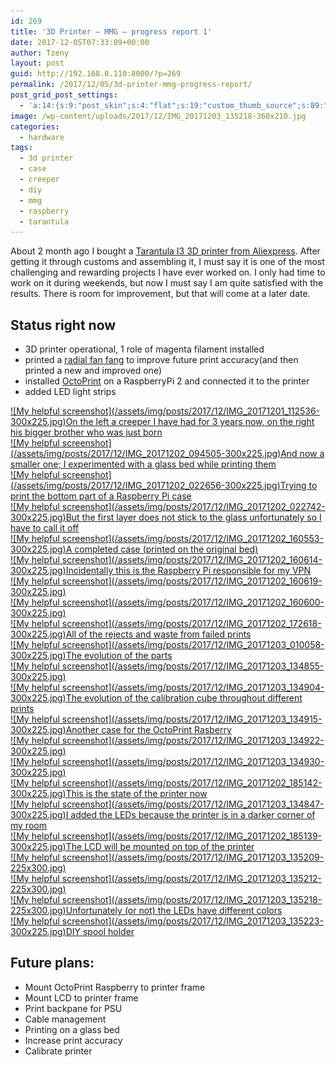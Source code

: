 ```yaml
---
id: 269
title: '3D Printer – MMG – progress report 1'
date: 2017-12-05T07:33:09+00:00
author: Tzeny
layout: post
guid: http://192.168.0.110:8000/?p=269
permalink: /2017/12/05/3d-printer-mmg-progress-report/
post_grid_post_settings:
  - 'a:14:{s:9:"post_skin";s:4:"flat";s:19:"custom_thumb_source";s:89:"https://tzeny.com/wp-content/plugins/post-grid/assets/frontend/css/images/placeholder.png";s:16:"thumb_custom_url";s:0:"";s:17:"font_awesome_icon";s:0:"";s:23:"font_awesome_icon_color";s:0:"";s:22:"font_awesome_icon_size";s:0:"";s:17:"custom_youtube_id";s:0:"";s:15:"custom_vimeo_id";s:0:"";s:21:"custom_dailymotion_id";s:0:"";s:14:"custom_mp3_url";s:0:"";s:20:"custom_soundcloud_id";s:0:"";s:16:"custom_video_MP4";s:0:"";s:16:"custom_video_OGV";s:0:"";s:17:"custom_video_WEBM";s:0:"";}'
image: /wp-content/uploads/2017/12/IMG_20171203_135218-360x210.jpg
categories:
  - hardware
tags:
  - 3d printer
  - case
  - creeper
  - diy
  - mmg
  - raspberry
  - tarantula
---
```

About 2 month ago I bought a [Tarantula I3 3D printer from Aliexpress](https://www.aliexpress.com/item/2016-Newest-TEVO-Tarantula-I3Aluminium-Extrusion-3D-Printer-kit-printer-3d-printing-2-Rolls-Filament-8GB/32596996503.html?spm=a2g0s.9042311.0.0.6nm20Z). After getting it through customs and assembling it, I must say it is one of the most challenging and rewarding projects I have ever worked on. I only had time to work on it during weekends, but now I must say I am quite satisfied with the results. There is room for improvement, but that will come at a later date.

## Status right now

  * 3D printer operational, 1 role of magenta filament installed
  * printed a [radial fan fang](https://www.thingiverse.com/thing:2175956) to improve future print accuracy(and then printed a new and improved one)
  * installed [OctoPrint](http://octoprint.org/) on a RaspberryPi 2 and connected it to the printer
  * added LED light strips

<div class="rl-gallery-container" id="rl-gallery-container-21" data-gallery_id="0"> <div class="rl-gallery rl-basicgrid-gallery " id="rl-gallery-21" data-gallery_no="21"> 

<div class="rl-gallery-item">
  <a href="https://tzeny.com/wp-content/uploads/2017/12/IMG_20171201_112536.jpg" title="On the left a creeper I have had for 3 years now, on the right his bigger brother who was just born" data-rl_title="On the left a creeper I have had for 3 years now, on the right his bigger brother who was just born" class="rl-gallery-link" data-rl_caption="" data-rel="lightbox-gallery-21">![My helpful screenshot](/assets/img/posts/2017/12/IMG_20171201_112536-300x225.jpg)<span class="rl-gallery-caption"><span class="rl-gallery-item-title">On the left a creeper I have had for 3 years now, on the right his bigger brother who was just born</span></span></a>
</div>

<div class="rl-gallery-item">
  <a href="https://tzeny.com/wp-content/uploads/2017/12/IMG_20171202_094505.jpg" title="And now a smaller one; I experimented with a glass bed while printing them" data-rl_title="And now a smaller one; I experimented with a glass bed while printing them" class="rl-gallery-link" data-rl_caption="" data-rel="lightbox-gallery-21">![My helpful screenshot](/assets/img/posts/2017/12/IMG_20171202_094505-300x225.jpg)<span class="rl-gallery-caption"><span class="rl-gallery-item-title">And now a smaller one; I experimented with a glass bed while printing them</span></span></a>
</div>

<div class="rl-gallery-item">
  <a href="https://tzeny.com/wp-content/uploads/2017/12/IMG_20171202_022656.jpg" title="Trying to print the bottom part of a Raspberry Pi case" data-rl_title="Trying to print the bottom part of a Raspberry Pi case" class="rl-gallery-link" data-rl_caption="" data-rel="lightbox-gallery-21">![My helpful screenshot](/assets/img/posts/2017/12/IMG_20171202_022656-300x225.jpg)<span class="rl-gallery-caption"><span class="rl-gallery-item-title">Trying to print the bottom part of a Raspberry Pi case</span></span></a>
</div>

<div class="rl-gallery-item">
  <a href="https://tzeny.com/wp-content/uploads/2017/12/IMG_20171202_022742.jpg" title="But the first layer does not stick to the glass unfortunately so I have to call it off" data-rl_title="But the first layer does not stick to the glass unfortunately so I have to call it off" class="rl-gallery-link" data-rl_caption="" data-rel="lightbox-gallery-21">![My helpful screenshot](/assets/img/posts/2017/12/IMG_20171202_022742-300x225.jpg)<span class="rl-gallery-caption"><span class="rl-gallery-item-title">But the first layer does not stick to the glass unfortunately so I have to call it off</span></span></a>
</div>

<div class="rl-gallery-item">
  <a href="https://tzeny.com/wp-content/uploads/2017/12/IMG_20171202_160553.jpg" title="A completed case (printed on the original bed)" data-rl_title="A completed case (printed on the original bed)" class="rl-gallery-link" data-rl_caption="" data-rel="lightbox-gallery-21">![My helpful screenshot](/assets/img/posts/2017/12/IMG_20171202_160553-300x225.jpg)<span class="rl-gallery-caption"><span class="rl-gallery-item-title">A completed case (printed on the original bed)</span></span></a>
</div>

<div class="rl-gallery-item">
  <a href="https://tzeny.com/wp-content/uploads/2017/12/IMG_20171202_160614.jpg" title="Incidentally this is the Raspberry Pi responsible for my VPN" data-rl_title="Incidentally this is the Raspberry Pi responsible for my VPN" class="rl-gallery-link" data-rl_caption="" data-rel="lightbox-gallery-21">![My helpful screenshot](/assets/img/posts/2017/12/IMG_20171202_160614-300x225.jpg)<span class="rl-gallery-caption"><span class="rl-gallery-item-title">Incidentally this is the Raspberry Pi responsible for my VPN</span></span></a>
</div>

<div class="rl-gallery-item">
  <a href="https://tzeny.com/wp-content/uploads/2017/12/IMG_20171202_160619.jpg" title="" data-rl_title="" class="rl-gallery-link" data-rl_caption="" data-rel="lightbox-gallery-21">![My helpful screenshot](/assets/img/posts/2017/12/IMG_20171202_160619-300x225.jpg)</a>
</div>

<div class="rl-gallery-item">
  <a href="https://tzeny.com/wp-content/uploads/2017/12/IMG_20171202_160600.jpg" title="" data-rl_title="" class="rl-gallery-link" data-rl_caption="" data-rel="lightbox-gallery-21">![My helpful screenshot](/assets/img/posts/2017/12/IMG_20171202_160600-300x225.jpg)</a>
</div>

<div class="rl-gallery-item">
  <a href="https://tzeny.com/wp-content/uploads/2017/12/IMG_20171202_172618.jpg" title="All of the rejects and waste from failed prints" data-rl_title="All of the rejects and waste from failed prints" class="rl-gallery-link" data-rl_caption="" data-rel="lightbox-gallery-21">![My helpful screenshot](/assets/img/posts/2017/12/IMG_20171202_172618-300x225.jpg)<span class="rl-gallery-caption"><span class="rl-gallery-item-title">All of the rejects and waste from failed prints</span></span></a>
</div>

<div class="rl-gallery-item">
  <a href="https://tzeny.com/wp-content/uploads/2017/12/IMG_20171203_010058.jpg" title="The evolution of the parts" data-rl_title="The evolution of the parts" class="rl-gallery-link" data-rl_caption="" data-rel="lightbox-gallery-21">![My helpful screenshot](/assets/img/posts/2017/12/IMG_20171203_010058-300x225.jpg)<span class="rl-gallery-caption"><span class="rl-gallery-item-title">The evolution of the parts</span></span></a>
</div>

<div class="rl-gallery-item">
  <a href="https://tzeny.com/wp-content/uploads/2017/12/IMG_20171203_134855.jpg" title="" data-rl_title="" class="rl-gallery-link" data-rl_caption="" data-rel="lightbox-gallery-21">![My helpful screenshot](/assets/img/posts/2017/12/IMG_20171203_134855-300x225.jpg)</a>
</div>

<div class="rl-gallery-item">
  <a href="https://tzeny.com/wp-content/uploads/2017/12/IMG_20171203_134904.jpg" title="The evolution of the calibration cube throughout different prints" data-rl_title="The evolution of the calibration cube throughout different prints" class="rl-gallery-link" data-rl_caption="" data-rel="lightbox-gallery-21">![My helpful screenshot](/assets/img/posts/2017/12/IMG_20171203_134904-300x225.jpg)<span class="rl-gallery-caption"><span class="rl-gallery-item-title">The evolution of the calibration cube throughout different prints</span></span></a>
</div>

<div class="rl-gallery-item">
  <a href="https://tzeny.com/wp-content/uploads/2017/12/IMG_20171203_134915.jpg" title="Another case for the OctoPrint Rasberry" data-rl_title="Another case for the OctoPrint Rasberry" class="rl-gallery-link" data-rl_caption="" data-rel="lightbox-gallery-21">![My helpful screenshot](/assets/img/posts/2017/12/IMG_20171203_134915-300x225.jpg)<span class="rl-gallery-caption"><span class="rl-gallery-item-title">Another case for the OctoPrint Rasberry</span></span></a>
</div>

<div class="rl-gallery-item">
  <a href="https://tzeny.com/wp-content/uploads/2017/12/IMG_20171203_134922.jpg" title="" data-rl_title="" class="rl-gallery-link" data-rl_caption="" data-rel="lightbox-gallery-21">![My helpful screenshot](/assets/img/posts/2017/12/IMG_20171203_134922-300x225.jpg)</a>
</div>

<div class="rl-gallery-item">
  <a href="https://tzeny.com/wp-content/uploads/2017/12/IMG_20171203_134930.jpg" title="" data-rl_title="" class="rl-gallery-link" data-rl_caption="" data-rel="lightbox-gallery-21">![My helpful screenshot](/assets/img/posts/2017/12/IMG_20171203_134930-300x225.jpg)</a>
</div>

<div class="rl-gallery-item">
  <a href="https://tzeny.com/wp-content/uploads/2017/12/IMG_20171202_185142.jpg" title="This is the state of the printer now" data-rl_title="This is the state of the printer now" class="rl-gallery-link" data-rl_caption="" data-rel="lightbox-gallery-21">![My helpful screenshot](/assets/img/posts/2017/12/IMG_20171202_185142-300x225.jpg)<span class="rl-gallery-caption"><span class="rl-gallery-item-title">This is the state of the printer now</span></span></a>
</div>

<div class="rl-gallery-item">
  <a href="https://tzeny.com/wp-content/uploads/2017/12/IMG_20171203_134847.jpg" title="I added the LEDs because the printer is in a darker corner of my room" data-rl_title="I added the LEDs because the printer is in a darker corner of my room" class="rl-gallery-link" data-rl_caption="" data-rel="lightbox-gallery-21">![My helpful screenshot](/assets/img/posts/2017/12/IMG_20171203_134847-300x225.jpg)<span class="rl-gallery-caption"><span class="rl-gallery-item-title">I added the LEDs because the printer is in a darker corner of my room</span></span></a>
</div>

<div class="rl-gallery-item">
  <a href="https://tzeny.com/wp-content/uploads/2017/12/IMG_20171202_185139.jpg" title="The LCD will be mounted on top of the printer" data-rl_title="The LCD will be mounted on top of the printer" class="rl-gallery-link" data-rl_caption="" data-rel="lightbox-gallery-21">![My helpful screenshot](/assets/img/posts/2017/12/IMG_20171202_185139-300x225.jpg)<span class="rl-gallery-caption"><span class="rl-gallery-item-title">The LCD will be mounted on top of the printer</span></span></a>
</div>

<div class="rl-gallery-item">
  <a href="https://tzeny.com/wp-content/uploads/2017/12/IMG_20171203_135209.jpg" title="" data-rl_title="" class="rl-gallery-link" data-rl_caption="" data-rel="lightbox-gallery-21">![My helpful screenshot](/assets/img/posts/2017/12/IMG_20171203_135209-225x300.jpg)</a>
</div>

<div class="rl-gallery-item">
  <a href="https://tzeny.com/wp-content/uploads/2017/12/IMG_20171203_135212.jpg" title="" data-rl_title="" class="rl-gallery-link" data-rl_caption="" data-rel="lightbox-gallery-21">![My helpful screenshot](/assets/img/posts/2017/12/IMG_20171203_135212-225x300.jpg)</a>
</div>

<div class="rl-gallery-item">
  <a href="https://tzeny.com/wp-content/uploads/2017/12/IMG_20171203_135218.jpg" title="Unfortunately (or not) the LEDs have different colors" data-rl_title="Unfortunately (or not) the LEDs have different colors" class="rl-gallery-link" data-rl_caption="" data-rel="lightbox-gallery-21">![My helpful screenshot](/assets/img/posts/2017/12/IMG_20171203_135218-225x300.jpg)<span class="rl-gallery-caption"><span class="rl-gallery-item-title">Unfortunately (or not) the LEDs have different colors</span></span></a>
</div>

<div class="rl-gallery-item">
  <a href="https://tzeny.com/wp-content/uploads/2017/12/IMG_20171203_135223.jpg" title="DIY spool holder" data-rl_title="DIY spool holder" class="rl-gallery-link" data-rl_caption="" data-rel="lightbox-gallery-21">![My helpful screenshot](/assets/img/posts/2017/12/IMG_20171203_135223-300x225.jpg)<span class="rl-gallery-caption"><span class="rl-gallery-item-title">DIY spool holder</span></span></a>
</div></div> </div>

## Future plans:

  * Mount OctoPrint Raspberry to printer frame
  * Mount LCD to printer frame
  * Print backpane for PSU
  * Cable management
  * Printing on a glass bed
  * Increase print accuracy
  * Calibrate printer
